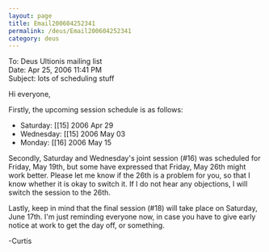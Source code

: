 ```yaml
---
layout: page
title: Email200604252341
permalink: /deus/Email200604252341
category: deus
---
```

To: Deus Ultionis mailing list
<br>Date: Apr 25, 2006 11:41 PM
<br>Subject: lots of scheduling stuff

Hi everyone,

Firstly, the upcoming session schedule is as follows:
* Saturday: [[15] 2006 Apr 29   
* Wednesday: [[15] 2006 May 03
* Monday: [[16] 2006 May 15

Secondly, Saturday and Wednesday's joint session (#16) was scheduled for Friday, May 19th, but some have expressed that Friday, May 26th might work better. Please let me know if the 26th is a problem for you, so that I know whether it is okay to switch it. If I do not hear any objections, I will switch the session to the 26th.

Lastly, keep in mind that the final session (#18) will take place on Saturday, June 17th. I'm just reminding everyone now, in case you have to give early notice at work to get the day off, or something.

-Curtis
